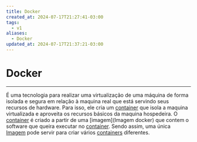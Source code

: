 ```yaml
---
title: Docker
created_at: 2024-07-17T21:27:41-03:00
tags:
  - v1
aliases:
  - Docker
updated_at: 2024-07-17T21:37:21-03:00
---
```

# Docker
---

É uma tecnologia para realizar uma virtualização de uma máquina de forma isolada e segura em relação à maquina real que está servindo seus recursos de hardware. Para isso, ele cria um [container](2024-07-17-Container_docker.md) que isola a maquina virtualizada e aproveita os recursos básicos da maquina hospedeira. O [container](2024-07-17-Container_docker.md) é criado a partir de uma [imagem](Imagem docker) que contem o software que queira executar no [container](2024-07-17-Container_docker.md). Sendo assim, uma única [Imagem](2024-07-17-Imagem_docker.md) pode servir para criar vários [containers](2024-07-17-Container_docker.md) diferentes.